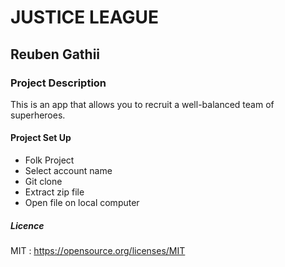# JUSTICE LEAGUE
## Reuben Gathii

### Project Description 
This is  an app that allows you to recruit a well-balanced team of superheroes.

#### Project Set Up
* Folk Project
* Select account name
* Git clone
* Extract zip file
* Open file on local computer

##### Licence
MIT :
https://opensource.org/licenses/MIT